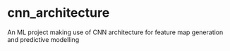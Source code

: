 # cnn_architecture
An ML project making use of CNN architecture for feature map generation and predictive modelling

